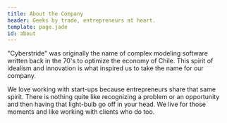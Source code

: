 ```yaml
---
title: About the Company
header: Geeks by trade, entrepreneurs at heart.
template: page.jade
id: about
---
```


"Cyberstride" was originally the name of complex modeling software written back in the 70's to optimize the economy of Chile. This spirit of idealism and innovation is what inspired us to take the name for our company.

We love working with start-ups because entrepreneurs share that same spirit. There is nothing quite like recognizing a problem or an opportunity and then having that light-bulb go off in your head. We live for those moments and like working with clients who do too. 